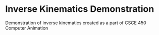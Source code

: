 # Inverse Kinematics Demonstration

Demonstration of inverse kinematics created as a part of CSCE 450 Computer Animation
